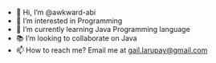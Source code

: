 - 👋 Hi, I’m @awkward-abi
- 👀 I’m interested in Programming 
- 🌱 I’m currently learning Java Programming language
- 📚 I’m looking to collaborate on Java 
- 📫 How to reach me? Email me at gail.larupay@gmail.com

<!---
awkward-abi/awkward-abi is a ✨ special ✨ repository because its `README.md` (this file) appears on your GitHub profile.
You can click the Preview link to take a look at your changes.
--->
